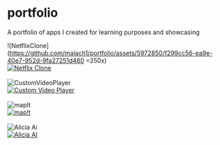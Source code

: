 # portfolio
A portfolio of apps I created for learning purposes and showcasing


![NetflixClone](https://github.com/malach1/portfolio/assets/5972850/f299cc56-ea9e-40e7-952d-9fa27251d480 =250x)<br>
[![Netflix Clone](https://github.com/malach1/portfolio/assets/5972850/fdd97207-ddd1-4ff9-9432-09e8c4a3f329)]([https://github.com/malach1/portfolio/assets/5972850/fdd97207-ddd1-4ff9-9432-09e8c4a3f329)
<br><br>
![CustomVideoPlayer](https://github.com/malach1/portfolio/assets/5972850/e8b89cfb-f5ff-4974-bb2a-cecc5feddaf8)<br>
[![Custom Video Player](https://github.com/malach1/portfolio/assets/5972850/2c5d8c35-1934-4b0d-ae4a-50bbbd769835)]([https://github.com/malach1/portfolio/assets/5972850/2c5d8c35-1934-4b0d-ae4a-50bbbd769835)
<br><br>
![mapIt](https://github.com/malach1/portfolio/assets/5972850/f5f7d4bc-132a-4a7b-bd96-41643a2d9e23)<br>
[![map!t](https://github.com/malach1/portfolio/assets/5972850/dd7b4aa5-7515-4b36-b29c-bdf44f8459c9)]([https://github.com/malach1/portfolio/assets/5972850/dd7b4aa5-7515-4b36-b29c-bdf44f8459c9)
<br><br>
![Alicia Ai](https://github.com/malach1/portfolio/assets/5972850/a05728c2-0c24-4a3e-a0b9-aa1110b10b31)<br>
[![Alicia AI](https://github.com/malach1/portfolio/assets/5972850/f9b00883-7130-46d5-9792-d3885935132a)]([https://github.com/malach1/portfolio/assets/5972850/f9b00883-7130-46d5-9792-d3885935132a)

